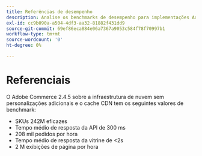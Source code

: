 ```yaml
---
title: Referências de desempenho
description: Analise os benchmarks de desempenho para implementações Adobe Commerce hospedadas na infraestrutura de nuvem de Adobe.
exl-id: cc9b090a-a504-4df3-aa32-81882f431dd9
source-git-commit: 69ef86eca884e06a7367a9053c584f78f70997b1
workflow-type: tm+mt
source-wordcount: '0'
ht-degree: 0%

---
```


# Referenciais

O Adobe Commerce 2.4.5 sobre a infraestrutura de nuvem sem personalizações adicionais e o cache CDN tem os seguintes valores de benchmark:

- SKUs 242M eficazes
- Tempo médio de resposta da API de 300 ms
- 208 mil pedidos por hora
- Tempo médio de resposta da vitrine de &lt;2s
- 2 M exibições de página por hora
